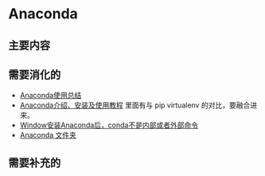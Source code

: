 # Anaconda



## 主要内容



## 需要消化的

- [Anaconda使用总结](https://www.cnblogs.com/carlyao/p/6929459.html)
- [Anaconda介绍、安装及使用教程](https://zhuanlan.zhihu.com/p/32925500) 里面有与 pip  virtualenv 的对比，要融合进来。
- [Window安装Anaconda后，conda不是内部或者外部命令](https://blog.csdn.net/u011361880/article/details/75294226)
- [Anaconda 文件夹](https://repo.continuum.io/archive/)


## 需要补充的
